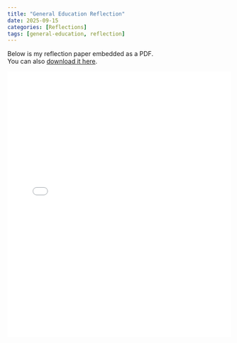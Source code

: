 ```yaml
---
title: "General Education Reflection"
date: 2025-09-15
categories: [Reflections]
tags: [general-education, reflection]
---
```


Below is my reflection paper embedded as a PDF.  
You can also [download it here](/assets/pdf/gen-ed.pdf).

<embed 
  src="/assets/pdf/gen-ed.pdf" 
  type="application/pdf" 
  width="100%" 
  height="600px" />
